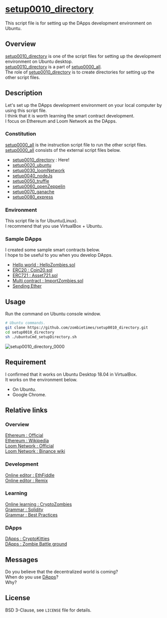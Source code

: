 # [setup0010_directory](https://github.com/zombietimes/setup0010_directory)
This script file is for setting up the DApps development environment on Ubuntu.  

## Overview
[setup0010_directory](https://github.com/zombietimes/setup0010_directory) is one of the script files for setting up the development environment on Ubuntu desktop.  
[setup0010_directory](https://github.com/zombietimes/setup0010_directory) is a part of [setup0000_all](https://github.com/zombietimes/setup0000_all).  
The role of [setup0010_directory](https://github.com/zombietimes/setup0010_directory) is to create directories for setting up the other script files.  

## Description
Let's set up the DApps development environment on your local computer by using this script file.  
I think that it is worth learning the smart contract development.  
I focus on Ethereum and Loom Network as the DApps.  

### Constitution
[setup0000_all](https://github.com/zombietimes/setup0000_all) is the instruction script file to run the other script files.  
[setup0000_all](https://github.com/zombietimes/setup0000_all) consists of the external script files below.  
- [setup0010_directory](https://github.com/zombietimes/setup0010_directory) : Here!
- [setup0020_ubuntu](https://github.com/zombietimes/setup0020_ubuntu)
- [setup0030_loomNetwork](https://github.com/zombietimes/setup0030_loomNetwork)
- [setup0040_nodeJs](https://github.com/zombietimes/setup0040_nodeJs)
- [setup0050_truffle](https://github.com/zombietimes/setup0050_truffle)
- [setup0060_openZeppelin](https://github.com/zombietimes/setup0060_openZeppelin)
- [setup0070_ganache](https://github.com/zombietimes/setup0070_ganache)
- [setup0080_express](https://github.com/zombietimes/setup0080_express)

### Environment
This script file is for Ubuntu(Linux).  
I recommend that you use VirtualBox + Ubuntu.  

### Sample DApps
I created some sample smart contracts below.  
I hope to be useful to you when you develop DApps.  
- [Hello world : HelloZombies.sol](https://github.com/zombietimes/dapp_helloWorld)
- [ERC20 : Coin20.sol](https://github.com/zombietimes/dapp_erc20)
- [ERC721 : Asset721.sol](https://github.com/zombietimes/dapp_erc721)
- [Multi contract : ImportZombies.sol](https://github.com/zombietimes/dapp_multiContract)
- [Sending Ether](https://github.com/zombietimes/dapp_sendEther)

## Usage
Run the command on Ubuntu console window.  
```sh
# Ubuntu commands.
git clone https://github.com/zombietimes/setup0010_directory.git
cd setup0010_directory
sh ./ubuntuCmd_setupDirectory.sh
```
![setup0010_directory_0000](https://user-images.githubusercontent.com/50263232/57186097-463de000-6f14-11e9-94ea-1c67f51cdc4b.png)  

## Requirement
I confirmed that it works on Ubuntu Desktop 18.04 in VirtualBox.  
It works on the environment below.  
- On Ubuntu.
- Google Chrome.

## Relative links
### Overview
[Ethereum : Official](https://www.ethereum.org/)  
[Ethereum : Wikipedia](https://en.wikipedia.org/wiki/Ethereum)  
[Loom Network : Official](https://loomx.io/)  
[Loom Network : Binance wiki](https://info.binance.com/en/currencies/loom-network)  

### Development
[Online editor : EthFiddle](https://ethfiddle.com/)  
[Online editor : Remix](https://remix.ethereum.org/)  

### Learning
[Online learning : CryptoZombies](https://cryptozombies.io/)  
[Grammar : Solidity](https://solidity.readthedocs.io/)  
[Grammar : Best Practices](https://github.com/ConsenSys/smart-contract-best-practices)  

### DApps
[DApps : CryptoKitties](https://www.cryptokitties.co/)  
[DApps : Zombie Battle ground](https://loom.games/en/)  

## Messages
Do you believe that the decentralized world is coming?  
When do you use [DApps](https://en.wikipedia.org/wiki/Decentralized_application)?  
Why?  

## License
BSD 3-Clause, see `LICENSE` file for details.  

